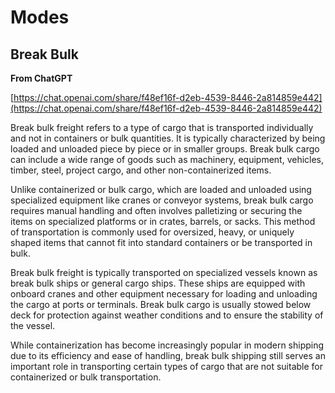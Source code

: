 # Modes

## Break Bulk

**From ChatGPT**

[https://chat.openai.com/share/f48ef16f-d2eb-4539-8446-2a814859e442](https://chat.openai.com/share/f48ef16f-d2eb-4539-8446-2a814859e442)

Break bulk freight refers to a type of cargo that is transported individually and not in containers or bulk quantities. It is typically characterized by being loaded and unloaded piece by piece or in smaller groups. Break bulk cargo can include a wide range of goods such as machinery, equipment, vehicles, timber, steel, project cargo, and other non-containerized items.

Unlike containerized or bulk cargo, which are loaded and unloaded using specialized equipment like cranes or conveyor systems, break bulk cargo requires manual handling and often involves palletizing or securing the items on specialized platforms or in crates, barrels, or sacks. This method of transportation is commonly used for oversized, heavy, or uniquely shaped items that cannot fit into standard containers or be transported in bulk.

Break bulk freight is typically transported on specialized vessels known as break bulk ships or general cargo ships. These ships are equipped with onboard cranes and other equipment necessary for loading and unloading the cargo at ports or terminals. Break bulk cargo is usually stowed below deck for protection against weather conditions and to ensure the stability of the vessel.

While containerization has become increasingly popular in modern shipping due to its efficiency and ease of handling, break bulk shipping still serves an important role in transporting certain types of cargo that are not suitable for containerized or bulk transportation.
